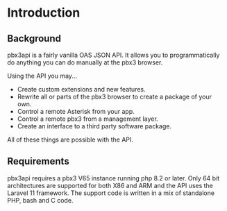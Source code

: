 # Introduction
## Background
pbx3api is a fairly vanilla OAS JSON API. It allows you to programmatically do anything you can do manually at the pbx3 browser. <br/>

Using the API you may...

* Create custom extensions and new features. 
* Rewrite all or parts of the pbx3 browser to create a package of your own. 
* Control a remote Asterisk from your app. 
* Control a remote pbx3 from a management layer.
* Create an interface to a third party software package. 

All of these things are possible with the API.

## Requirements
pbx3api requires a pbx3 V65 instance running php 8.2 or later.  Only 64 bit architectures are supported for both X86 and ARM and the API uses the Laravel 11 framework. The support code is written in a mix of standalone PHP, bash and C code.